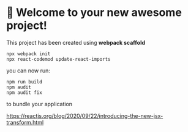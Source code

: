 # 🚀 Welcome to your new awesome project!

This project has been created using **webpack scaffold**
```
npx webpack init
npx react-codemod update-react-imports
```
you can now run:
```
npm run build
npm audit
npm audit fix
```
to bundle your application

https://reactjs.org/blog/2020/09/22/introducing-the-new-jsx-transform.html

